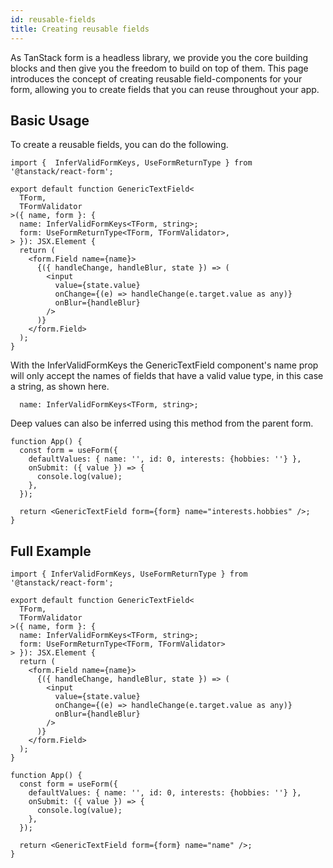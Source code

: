 ```yaml
---
id: reusable-fields
title: Creating reusable fields
---
```


As TanStack form is a headless library, we provide you the core building blocks and then give you the freedom to build on top of them. This page introduces the concept of creating reusable field-components for your form, allowing you to create fields that you can reuse throughout your app.

## Basic Usage

To create a reusable fields, you can do the following.

```tsx
import {  InferValidFormKeys, UseFormReturnType } from '@tanstack/react-form';

export default function GenericTextField<
  TForm,
  TFormValidator
>({ name, form }: {
  name: InferValidFormKeys<TForm, string>;
  form: UseFormReturnType<TForm, TFormValidator>,
> }): JSX.Element {
  return (
    <form.Field name={name}>
      {({ handleChange, handleBlur, state }) => (
        <input
          value={state.value}
          onChange={(e) => handleChange(e.target.value as any)}
          onBlur={handleBlur}
        />
      )}
    </form.Field>
  );
}
```

With the InferValidFormKeys the GenericTextField component's name prop will only accept the names of fields that have a valid value type, in this case a string, as shown here.

```tsx
  name: InferValidFormKeys<TForm, string>;
```

Deep values can also be inferred using this method from the parent form.

```tsx
function App() {
  const form = useForm({
    defaultValues: { name: '', id: 0, interests: {hobbies: ''} },
    onSubmit: ({ value }) => {
      console.log(value);
    },
  });

  return <GenericTextField form={form} name="interests.hobbies" />;
}
```

## Full Example

```tsx
import { InferValidFormKeys, UseFormReturnType } from '@tanstack/react-form';

export default function GenericTextField<
  TForm,
  TFormValidator
>({ name, form }: {
  name: InferValidFormKeys<TForm, string>;
  form: UseFormReturnType<TForm, TFormValidator>
> }): JSX.Element {
  return (
    <form.Field name={name}>
      {({ handleChange, handleBlur, state }) => (
        <input
          value={state.value}
          onChange={(e) => handleChange(e.target.value as any)}
          onBlur={handleBlur}
        />
      )}
    </form.Field>
  );
}

function App() {
  const form = useForm({
    defaultValues: { name: '', id: 0, interests: {hobbies: ''} },
    onSubmit: ({ value }) => {
      console.log(value);
    },
  });

  return <GenericTextField form={form} name="name" />;
}
```

